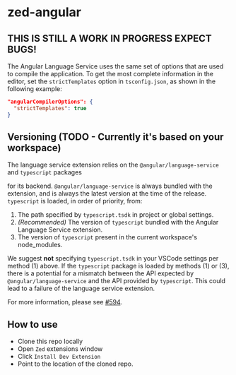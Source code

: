 # zed-angular

## THIS IS STILL A WORK IN PROGRESS EXPECT BUGS!

The Angular Language Service uses the same set of options that are used to compile the application.
To get the most complete information in the editor, set the `strictTemplates` option in `tsconfig.json`,
as shown in the following example:

```json
"angularCompilerOptions": {
  "strictTemplates": true
}
```

## Versioning (TODO - Currently it's based on your workspace)

The language service extension relies on the `@angular/language-service` and `typescript` packages

for its backend. `@angular/language-service` is always bundled with the extension, and is always
the latest version at the time of the release.
`typescript` is loaded, in order of priority, from:

1. The path specified by `typescript.tsdk` in project or global settings.
2. _(Recommended)_ The version of `typescript` bundled with the Angular Language Service extension.
3. The version of `typescript` present in the current workspace's node_modules.

We suggest **not** specifying `typescript.tsdk` in your VSCode settings
per method (1) above. If the `typescript` package is loaded by methods (1) or (3), there is a potential
for a mismatch between the API expected by `@angular/language-service` and the API provided by `typescript`.
This could lead to a failure of the language service extension.

For more information, please see [#594](https://github.com/angular/vscode-ng-language-service/issues/594).

## How to use

- Clone this repo locally
- Open `Zed` extensions window
- Click `Install Dev Extension`
- Point to the location of the cloned repo.
